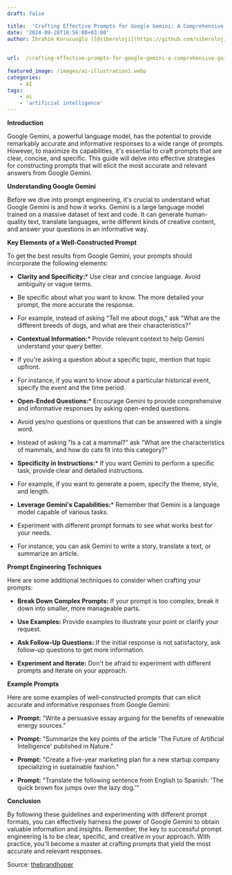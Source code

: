 ```yaml
---
draft: false

title:  'Crafting Effective Prompts for Google Gemini: A Comprehensive Guide'
date: '2024-09-28T18:56:00+03:00'
author: İbrahim Korucuoğlu ([@siberoloji](https://github.com/siberoloji))
 
 
url:  /crafting-effective-prompts-for-google-gemini-a-comprehensive-guide/
 
featured_image: /images/ai-illustration1.webp
categories:
    - AI
tags:
    - ai
    - 'artificial intelligence'
---
```



**Introduction**



Google Gemini, a powerful language model, has the potential to provide remarkably accurate and informative responses to a wide range of prompts. However, to maximize its capabilities, it's essential to craft prompts that are clear, concise, and specific. This guide will delve into effective strategies for constructing prompts that will elicit the most accurate and relevant answers from Google Gemini.



**Understanding Google Gemini**



Before we dive into prompt engineering, it's crucial to understand what Google Gemini is and how it works. Gemini is a large language model trained on a massive dataset of text and code. It can generate human-quality text, translate languages, write different kinds of creative content, and answer your questions in an informative way.   



**Key Elements of a Well-Constructed Prompt**



To get the best results from Google Gemini, your prompts should incorporate the following elements:


* **Clarity and Specificity:*** Use clear and concise language. Avoid ambiguity or vague terms.

* Be specific about what you want to know. The more detailed your prompt, the more accurate the response.

* For example, instead of asking "Tell me about dogs," ask "What are the different breeds of dogs, and what are their characteristics?"



* **Contextual Information:*** Provide relevant context to help Gemini understand your query better.

* If you're asking a question about a specific topic, mention that topic upfront.

* For instance, if you want to know about a particular historical event, specify the event and the time period.



* **Open-Ended Questions:*** Encourage Gemini to provide comprehensive and informative responses by asking open-ended questions.

* Avoid yes/no questions or questions that can be answered with a single word.

* Instead of asking "Is a cat a mammal?" ask "What are the characteristics of mammals, and how do cats fit into this category?"



* **Specificity in Instructions:*** If you want Gemini to perform a specific task, provide clear and detailed instructions.

* For example, if you want to generate a poem, specify the theme, style, and length.



* **Leverage Gemini's Capabilities:*** Remember that Gemini is a language model capable of various tasks.

* Experiment with different prompt formats to see what works best for your needs.

* For instance, you can ask Gemini to write a story, translate a text, or summarize an article.






**Prompt Engineering Techniques**



Here are some additional techniques to consider when crafting your prompts:


* **Break Down Complex Prompts:** If your prompt is too complex, break it down into smaller, more manageable parts.

* **Use Examples:** Provide examples to illustrate your point or clarify your request.

* **Ask Follow-Up Questions:** If the initial response is not satisfactory, ask follow-up questions to get more information.

* **Experiment and Iterate:** Don't be afraid to experiment with different prompts and iterate on your approach.




**Example Prompts**



Here are some examples of well-constructed prompts that can elicit accurate and informative responses from Google Gemini:


* **Prompt:** "Write a persuasive essay arguing for the benefits of renewable energy sources."

* **Prompt:** "Summarize the key points of the article 'The Future of Artificial Intelligence' published in Nature."

* **Prompt:** "Create a five-year marketing plan for a new startup company specializing in sustainable fashion."

* **Prompt:** "Translate the following sentence from English to Spanish: 'The quick brown fox jumps over the lazy dog.'"




**Conclusion**



By following these guidelines and experimenting with different prompt formats, you can effectively harness the power of Google Gemini to obtain valuable information and insights. Remember, the key to successful prompt engineering is to be clear, specific, and creative in your approach. With practice, you'll become a master at crafting prompts that yield the most accurate and relevant responses.


<!-- wp:quote -->
<blockquote class="wp-block-quote">

</blockquote>
<!-- /wp:quote -->


Source: <a href="https://thebrandhopper.com/2023/06/08/unveiling-founding-history-and-founding-team-of-chatgpt/">thebrandhoper</a>
